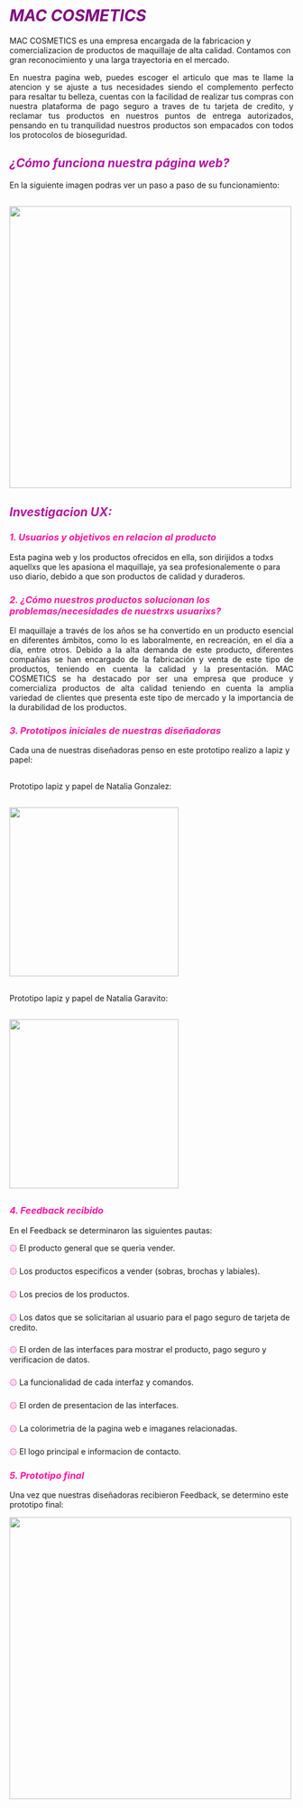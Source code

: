 # <span style="color: purple">  ***MAC COSMETICS*** </span>

  MAC COSMETICS es una empresa encargada de la fabricacion y comercializacion de productos de maquillaje de alta calidad. Contamos con gran reconocimiento y una larga trayectoria en el mercado.

  <p style="text-align: justify;"> En nuestra pagina web, puedes escoger el articulo que mas te llame la atencion y se ajuste a tus necesidades siendo el complemento perfecto para resaltar tu belleza, cuentas con la facilidad de realizar tus compras con nuestra plataforma de pago seguro a traves de tu tarjeta de credito, y reclamar tus productos en nuestros puntos de entrega autorizados, pensando en tu tranquilidad nuestros productos son empacados con todos los protocolos de bioseguridad.</P>

## <span style="color: rgb(180, 21, 161);">  ***¿Cómo funciona nuestra página web?*** </span> 
 
  En la siguiente imagen podras ver un paso a paso de su funcionamiento:
  ##
  <img src="https://github.com/NataliaG9806/BOG002-card-validation/blob/main/src/images/final.jpg?raw=true" width="500">

##
## <span style="color: rgb(180, 21, 161);">  ***Investigacion UX:*** </span> 

### <span style="color: rgb(300, 21, 161);">  ***1. Usuarios y objetivos en relacion al producto*** </span> 

  Esta pagina web y los productos ofrecidos en ella, son dirijidos a todxs aquellxs que les apasiona el maquillaje, ya sea profesionalemente o para uso diario, debido a que son productos de calidad y duraderos.

### <span style="color: rgb(300, 21, 161);">  ***2. ¿Cómo nuestros productos solucionan los problemas/necesidades de nuestrxs usuarixs?*** </span> 

  <p style="text-align: justify;"> El maquillaje a través de los años se ha convertido en un producto esencial en diferentes ámbitos, como lo es laboralmente, en recreación, en el día a día, entre otros. Debido a la alta demanda de este producto, diferentes compañías se han encargado de la fabricación y venta de este tipo de productos, teniendo en cuenta la calidad y la presentación. MAC COSMETICS se ha destacado por ser una empresa que produce y comercializa productos de alta calidad teniendo en cuenta la amplia variedad de clientes que presenta este tipo de mercado y la importancia de la durabilidad de los productos. </p>
 
### <span style="color: rgb(300, 21, 161);">  ***3. Prototipos iniciales de nuestras diseñadoras*** </span> 

  Cada una de nuestras diseñadoras penso en este prototipo realizo a lapiz y papel:
  ##
  Prototipo lapiz y papel de Natalia Gonzalez:
  ##
  <img src="https://github.com/NataliaG9806/BOG002-card-validation/blob/main/src/images/papelnat.jpg?raw=true" width="300">

  ##
  Prototipo lapiz y papel de Natalia Garavito:
  ##
  <img src="https://github.com/NataliaG9806/BOG002-card-validation/blob/main/src/images/Maquetacion%20papel.jpeg?raw=true" width="300">

  ##

### <span style="color: rgb(300, 21, 161);">  ***4. Feedback recibido*** </span> 

  En el Feedback se determinaron las siguientes pautas:

  <span style="color: rgb(300, 21, 161);"> ۞  </span> El producto general que se queria vender. 

  ###
  <span style="color: rgb(300, 21, 161);"> ۞ </span>  Los productos especificos a vender (sobras, brochas y labiales).

  ###
  <span style="color: rgb(300, 21, 161);"> ۞ </span>  Los precios de los productos.

  ###
  <span style="color: rgb(300, 21, 161);"> ۞ </span>  Los datos que se solicitarian al usuario para el pago seguro de tarjeta de credito.

  ###
  <span style="color: rgb(300, 21, 161);"> ۞ </span>  El orden de las interfaces para mostrar el producto, pago seguro y verificacion de datos.

  ###
  <span style="color: rgb(300, 21, 161);"> ۞ </span>  La funcionalidad de cada interfaz y comandos.

  ###
  <span style="color: rgb(300, 21, 161);"> ۞ </span>  El orden de presentacion de las interfaces.

  ###
  <span style="color: rgb(300, 21, 161);"> ۞ </span>  La colorimetria de la pagina web e imaganes relacionadas.

  ###
  <span style="color: rgb(300, 21, 161);"> ۞ </span>  El logo principal e informacion de contacto.

  ### 

### <span style="color: rgb(300, 21, 161);">  ***5. Prototipo final*** </span> 
 

  Una vez que nuestras diseñadoras recibieron Feedback, se determino este prototipo final: 

  <img src="https://github.com/NataliaG9806/BOG002-card-validation/blob/main/src/images/Prototipo.jpg?raw=true" width="500">

